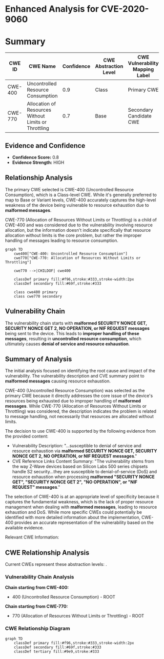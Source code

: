 # Enhanced Analysis for CVE-2020-9060

# Summary
| CWE ID | CWE Name | Confidence | CWE Abstraction Level | CWE Vulnerability Mapping Label | CWE-Vulnerability Mapping Notes |
|---|---|---|---|---|---|
| CWE-400 | Uncontrolled Resource Consumption | 0.9 | Class | Primary CWE | Allowed-with-Review |
| CWE-770 | Allocation of Resources Without Limits or Throttling | 0.7 | Base | Secondary Candidate CWE | Allowed |

## Evidence and Confidence

*   **Confidence Score:** 0.8
*   **Evidence Strength:** HIGH

## Relationship Analysis
The primary CWE selected is CWE-400 (Uncontrolled Resource Consumption), which is a Class-level CWE. While it's generally preferred to map to Base or Variant levels, CWE-400 accurately captures the high-level weakness of the device being vulnerable to resource exhaustion due to **malformed messages**.

CWE-770 (Allocation of Resources Without Limits or Throttling) is a child of CWE-400 and was considered due to the vulnerability involving resource allocation, but the information doesn't indicate specifically that resource allocation without limits is the core problem, but rather the improper handling of messages leading to resource consumption.

```mermaid
graph TD
    cwe400["CWE-400: Uncontrolled Resource Consumption"]
    cwe770["CWE-770: Allocation of Resources Without Limits or Throttling"]
    
    cwe770 -->|CHILDOF| cwe400
    
    classDef primary fill:#f96,stroke:#333,stroke-width:2px
    classDef secondary fill:#69f,stroke:#333
    
    class cwe400 primary
    class cwe770 secondary
```

## Vulnerability Chain
The vulnerability chain starts with **malformed SECURITY NONCE GET, SECURITY NONCE GET 2, NO OPERATION, or NIF REQUEST messages** being sent to the device. This leads to **improper handling of these messages**, resulting in **uncontrolled resource consumption**, which ultimately causes **denial of service and resource exhaustion**.

## Summary of Analysis
The initial analysis focused on identifying the root cause and impact of the vulnerability. The vulnerability description and CVE summary point to **malformed messages** causing resource exhaustion.

CWE-400 (Uncontrolled Resource Consumption) was selected as the primary CWE because it directly addresses the core issue of the device's resources being exhausted due to improper handling of **malformed messages**. While CWE-770 (Allocation of Resources Without Limits or Throttling) was considered, the description indicates the problem is related to message handling, not necessarily that resources are allocated without limits.

The decision to use CWE-400 is supported by the following evidence from the provided content:

*   Vulnerability Description: "...susceptible to denial of service and resource exhaustion via **malformed SECURITY NONCE GET, SECURITY NONCE GET 2, NO OPERATION, or NIF REQUEST messages**."
*   CVE Reference Links Content Summary: "The vulnerability stems from the way Z-Wave devices based on Silicon Labs 500 series chipsets handle S2 security...they are susceptible to denial-of-service (DoS) and resource exhaustion when processing **malformed "SECURITY NONCE GET", "SECURITY NONCE GET 2", "NO OPERATION", or "NIF REQUEST" messages**."

The selection of CWE-400 is at an appropriate level of specificity because it captures the fundamental weakness, which is the lack of proper resource management when dealing with **malformed messages**, leading to resource exhaustion and DoS. While more specific CWEs could potentially be identified with more detailed information about the implementation, CWE-400 provides an accurate representation of the vulnerability based on the available evidence.

Relevant CWE Information:


## CWE Relationship Analysis

Current CWEs represent these abstraction levels: .


### Vulnerability Chain Analysis

**Chain starting from CWE-400:**
- 400 (Uncontrolled Resource Consumption) - ROOT


**Chain starting from CWE-770:**
- 770 (Allocation of Resources Without Limits or Throttling) - ROOT



### CWE Relationship Diagram

```mermaid
graph TD
    classDef primary fill:#f96,stroke:#333,stroke-width:2px
    classDef secondary fill:#69f,stroke:#333
    classDef tertiary fill:#9e9,stroke:#333
```